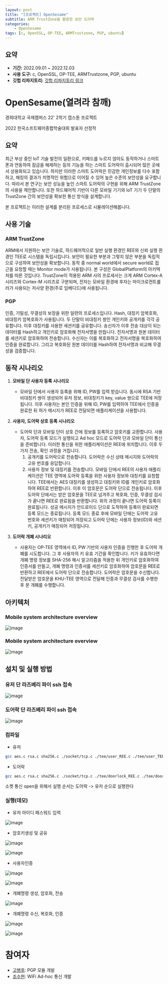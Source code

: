 ```yaml
---
layout: post
title: "[프로젝트] OpenSesame"
subtitle: ARM TrustZone을 활용한 보안 도어락
categories: 
    - OpenSesame
tags: [c, OpenSSL, OP-TEE, ARMTrustzone, PGP, ubuntu]
---
```


## 요약
- **기간:** 2022.09.01 ~ 2022.12.03
- **사용 도구:** c, OpenSSL, OP-TEE, ARMTrustzone, PGP, ubuntu
- **깃헙 리파지토리:** [깃헙 리파지토리 링크](https://github.com/GoByeonghu/OpenSesame)

# OpenSesame(열려라 참깨)

경희대학교 국제캠퍼스 22' 2학기 캡스톤 프로젝트

2022 한국소프트웨어종합학술대회 발표자 선정작

## 요약
최근 부상 중인 IoT 기술 발전의 일환으로, 키패드를 누르지 않아도 동작하거나 스마트폰과 연동하여 잠금을 해제하는 등의 기능을 하는 스마트 도어락이 출시되어 많은 곳에서 상용화되고 있습니다. 하지만 이러한 스마트 도어락은 민감한 개인정보를 다수 포함하고, 해킹의 결과가 치명적인 위험으로 이어질 수 있어 높은 수준의 보안성을 요구합니다. 따라서 본 연구는 보안 성능을 높인 스마트 도어락의 구현을 위해 ARM TrustZone의 사용을 제안합니다. 또한 하드웨어적 기반이 다른 모바일 기기와 IoT 기기 두 단말의 TrustZone 간의 보안성을 확보한 통신 방식을 설계합니다.

본 프로젝트는 이러한 설계를 분리된 프로세스로 시뮬레이션해봅니다.

## 사용 기술

### ARM TrustZone
ARM에서 지원하는 보안 기술로, 하드웨어적으로 일반 실행 환경인 REE와 신뢰 실행 환경인 TEE로 시스템을 독립시킵니다. 보안이 필요한 부분과 그렇지 않은 부분을 독립적으로 구성하여 보안성을 확보합니다. 동작 중 normal world에서 secure world로 접근을 요청할 때는 Monitor mode가 사용됩니다. 본 구성은 GlobalPlatform의 아키텍처를 따른 것입니다. TrustZone이 적용된 ARM 사의 프로세서는 크게 ARM Cortex-A 시리즈와 Cortex-M 시리즈로 구분되며, 전자는 모바일 환경에 후자는 마이크로컨트롤러가 사용되는 저사양 환경(주로 임베디드)에 사용됩니다.

### PGP
인증, 기밀성, 무결성의 보장을 위한 일련의 프로세스입니다. Hash, 대칭키 암복호화, 비대칭키 암복호화가 사용됩니다. 두 단말이 비대칭키 쌍인 개인키와 공개키를 각각 공유합니다. 이후 대칭키를 사용한 세션키를 공유합니다. 송신자가 이후 전송 대상이 되는 데이터를 Hash하고 개인키로 암호화해 전자서명을 만듭니다. 전자서명과 원본 데이터를 세션키로 암호화하여 전송합니다. 수신자는 이를 복호화하고 전자서명을 복호화하여 인증을 완료합니다. 그리고 복호화된 원본 데이터를 Hash하여 전자서명과 비교해 무결성을 검증합니다.

## 동작 시나리오

1. **모바일 단 사용자 등록 시나리오**
    - 모바일 단에서 사용자 등록을 위해 ID, PW를 입력 받습니다. 동시에 RSA 기반 비대칭키 쌍이 생성되어 유저 정보, 비대칭키가 key, value 쌍으로 TEE에 저장됩니다. 이후 사용자는 본인 인증을 위해 ID, PW를 입력하여 TEE에서 인증을 완료한 뒤 허가 메시지가 REE로 전달되면 애플리케이션을 사용합니다.

2. **사용자, 도어락 상호 등록 시나리오**
    - 도어락 단과 모바일 단이 상호 간에 정보를 등록하고 암호키를 교환합니다. 사용자, 도어락 등록 모드가 실행되고 Ad hoc 모드로 도어락 단과 모바일 단이 통신을 준비합니다. 이러한 통신을 위한 애플리케이션은 REE에 위치합니다. 이후 두 가지 전송, 확인 과정을 거칩니다.
        1. 공개키를 도어락으로 전송합니다. 도어락은 수신 상태 메시지와 도어락의 고유 번호를 응답합니다.
        2. 사용자 정보 및 대칭키를 전송합니다. 모바일 단에서 REE의 사용자 애플리케이션은 TEE 영역에 도어락 등록을 위한 사용자 정보와 대칭키를 요청합니다. TEE에서는 AES 대칭키를 생성하고 대칭키와 ID를 개인키로 암호화하여 REE로 반환합니다. 이후 이 암호문은 도어락 단으로 전송됩니다. 이후 도어락 단에서는 받은 암호문을 TEE로 넘겨주고 복호화, 인증, 무결성 검사가 끝나면 REE로 완료됨을 반환합니다. 위의 과정이 끝나면 도어락 등록이 완료됩니다. 성공 메시지가 안드로이드 단으로 도착하여 등록이 완료되면 등록 모드는 종료됩니다. 등록 모드 종료 후에 모바일 단에는 도어락 고유 번호와 세션키가 매칭되어 저장되고 도어락 단에는 사용자 정보(ID)와 세션키, 공개키가 매칭되어 저장됩니다.

3. **도어락 개폐 시나리오**
    - 사용자는 OP-TEE 영역에서 ID, PW 기반의 사용자 인증을 진행한 후 도어락 개폐를 시도합니다. 그 후 사용자의 키 유효 기간을 확인합니다. 키가 유효하다면 개폐 명령 정보를 SHA-256 해시 알고리즘을 적용한 뒤 개인키로 암호화하여 인증서를 만들고, 개폐 명령과 인증서를 세션키로 암호화하여 암호문을 REE로 반환하고 REE에서 도어락 단으로 전송합니다. 도어락은 암호문을 수신합니다. 전달받은 암호문을 KHU-TEE 영역으로 전달해 인증과 무결성 검사를 수행한 후 문 개폐를 수행합니다.

## 아키텍처

### Mobile system architecture overview

![image](https://github.com/capstone1-OpenSesame/OpenSesame/assets/92240138/c0d440b8-88e7-4c40-9127-6b06b9cab693)

### Mobile system architecture overview

![image](https://github.com/capstone1-OpenSesame/OpenSesame/assets/92240138/01ad2ffa-46fb-438e-b474-fe6be7cc2992)


## 설치 및 실행 방법

### 유저 단 라즈베리 파이 ssh 접속

![image](https://github.com/capstone1-OpenSesame/OpenSesame/assets/92240138/b9fbda6f-b330-4232-bcd6-f8bbfff29fdf)

### 도어락 단 라즈베리 파이 ssh 접속

![image](https://github.com/capstone1-OpenSesame/OpenSesame/assets/92240138/35e6e405-97c0-4fe6-934d-c5079ec2cf3a)

### 컴파일

- 유저

```Bash
gcc aes.c rsa.c sha256.c ./socket/tcp.c ./tee/user_REE.c ./tee/user_TEE.c user.c -lcrypto
```
  
- 도어락

```Bash
gcc aes.c rsa.c sha256.c ./socket/tcp.c ./tee/doorlock_REE.c ./tee/doorlock_TEE.c doorlock.c -lcrypto
```




소켓 통신 open을 위해서 실행 순서는 도어락 -> 유저 순으로 실행한다

### 실행(데모)
- 유저 아이디 패스워드 입력

![image](https://github.com/capstone1-OpenSesame/OpenSesame/assets/92240138/a4d07c33-55da-414f-b818-aa12b854b87c)

- 암호키생성 및 공유

![image](https://github.com/capstone1-OpenSesame/OpenSesame/assets/92240138/ac8311cb-8530-44d0-939a-178fa3a83506)

![image](https://github.com/capstone1-OpenSesame/OpenSesame/assets/92240138/b78d4afe-40ed-404a-8d70-7e90d7ef641c)

- 사용자인증

![image](https://github.com/capstone1-OpenSesame/OpenSesame/assets/92240138/770e24ed-48ae-4961-9de1-6840067eb755)

![image](https://github.com/capstone1-OpenSesame/OpenSesame/assets/92240138/f50bb05a-a5ab-4564-8d19-fbabca06b757)

- 개폐명령 생성, 암호화, 전송

![image](https://github.com/capstone1-OpenSesame/OpenSesame/assets/92240138/35351f30-4c5b-4f9d-b1d7-d4bbb1830722)

- 개폐명령 수신, 복호화, 인증

![image](https://github.com/capstone1-OpenSesame/OpenSesame/assets/92240138/a6eeda89-0f16-4e45-9fed-cffcac241c66)

![image](https://github.com/capstone1-OpenSesame/OpenSesame/assets/92240138/29a558a6-3099-4332-812e-b2c9e0de9e19)

# 참여자
- [고병후](https://github.com/GoByeonghu): PGP 모듈 개발
- [조수현](https://github.com/josushell): WiFi Ad-hoc 통신 개발
